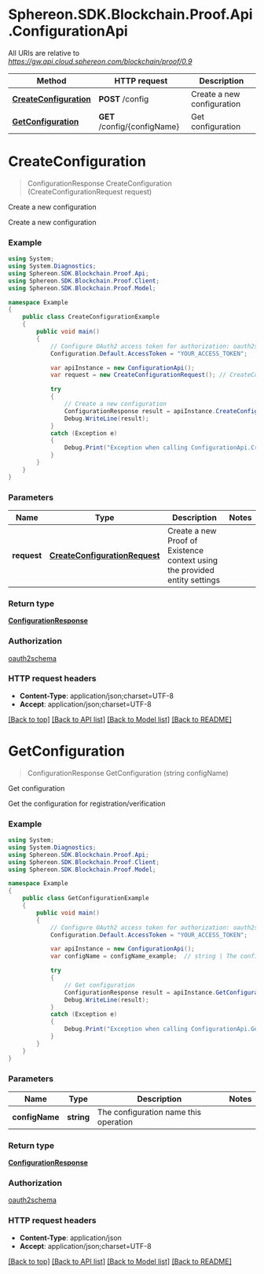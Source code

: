 # Sphereon.SDK.Blockchain.Proof.Api.ConfigurationApi

All URIs are relative to *https://gw.api.cloud.sphereon.com/blockchain/proof/0.9*

Method | HTTP request | Description
------------- | ------------- | -------------
[**CreateConfiguration**](ConfigurationApi.md#createconfiguration) | **POST** /config | Create a new configuration
[**GetConfiguration**](ConfigurationApi.md#getconfiguration) | **GET** /config/{configName} | Get configuration


<a name="createconfiguration"></a>
# **CreateConfiguration**
> ConfigurationResponse CreateConfiguration (CreateConfigurationRequest request)

Create a new configuration

Create a new configuration

### Example
```csharp
using System;
using System.Diagnostics;
using Sphereon.SDK.Blockchain.Proof.Api;
using Sphereon.SDK.Blockchain.Proof.Client;
using Sphereon.SDK.Blockchain.Proof.Model;

namespace Example
{
    public class CreateConfigurationExample
    {
        public void main()
        {
            // Configure OAuth2 access token for authorization: oauth2schema
            Configuration.Default.AccessToken = "YOUR_ACCESS_TOKEN";

            var apiInstance = new ConfigurationApi();
            var request = new CreateConfigurationRequest(); // CreateConfigurationRequest | Create a new Proof of Existence context using the provided entity settings

            try
            {
                // Create a new configuration
                ConfigurationResponse result = apiInstance.CreateConfiguration(request);
                Debug.WriteLine(result);
            }
            catch (Exception e)
            {
                Debug.Print("Exception when calling ConfigurationApi.CreateConfiguration: " + e.Message );
            }
        }
    }
}
```

### Parameters

Name | Type | Description  | Notes
------------- | ------------- | ------------- | -------------
 **request** | [**CreateConfigurationRequest**](CreateConfigurationRequest.md)| Create a new Proof of Existence context using the provided entity settings | 

### Return type

[**ConfigurationResponse**](ConfigurationResponse.md)

### Authorization

[oauth2schema](../README.md#oauth2schema)

### HTTP request headers

 - **Content-Type**: application/json;charset=UTF-8
 - **Accept**: application/json;charset=UTF-8

[[Back to top]](#) [[Back to API list]](../README.md#documentation-for-api-endpoints) [[Back to Model list]](../README.md#documentation-for-models) [[Back to README]](../README.md)

<a name="getconfiguration"></a>
# **GetConfiguration**
> ConfigurationResponse GetConfiguration (string configName)

Get configuration

Get the configuration for registration/verification

### Example
```csharp
using System;
using System.Diagnostics;
using Sphereon.SDK.Blockchain.Proof.Api;
using Sphereon.SDK.Blockchain.Proof.Client;
using Sphereon.SDK.Blockchain.Proof.Model;

namespace Example
{
    public class GetConfigurationExample
    {
        public void main()
        {
            // Configure OAuth2 access token for authorization: oauth2schema
            Configuration.Default.AccessToken = "YOUR_ACCESS_TOKEN";

            var apiInstance = new ConfigurationApi();
            var configName = configName_example;  // string | The configuration name this operation

            try
            {
                // Get configuration
                ConfigurationResponse result = apiInstance.GetConfiguration(configName);
                Debug.WriteLine(result);
            }
            catch (Exception e)
            {
                Debug.Print("Exception when calling ConfigurationApi.GetConfiguration: " + e.Message );
            }
        }
    }
}
```

### Parameters

Name | Type | Description  | Notes
------------- | ------------- | ------------- | -------------
 **configName** | **string**| The configuration name this operation | 

### Return type

[**ConfigurationResponse**](ConfigurationResponse.md)

### Authorization

[oauth2schema](../README.md#oauth2schema)

### HTTP request headers

 - **Content-Type**: application/json
 - **Accept**: application/json;charset=UTF-8

[[Back to top]](#) [[Back to API list]](../README.md#documentation-for-api-endpoints) [[Back to Model list]](../README.md#documentation-for-models) [[Back to README]](../README.md)

